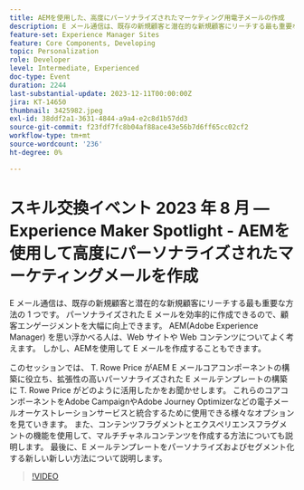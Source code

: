```yaml
---
title: AEMを使用した、高度にパーソナライズされたマーケティング用電子メールの作成
description: E メール通信は、既存の新規顧客と潜在的な新規顧客にリーチする最も重要な方法の 1 つです。 パーソナライズされた E メールを効率的に作成できるので、顧客エンゲージメントを大幅に向上できます。 AEM(Adobe Experience Manager) を思い浮かべる人は、Web サイトや Web コンテンツについてよく考えます。 しかし、AEMを使用して E メールを作成することもできます。
feature-set: Experience Manager Sites
feature: Core Components, Developing
topic: Personalization
role: Developer
level: Intermediate, Experienced
doc-type: Event
duration: 2244
last-substantial-update: 2023-12-11T00:00:00Z
jira: KT-14650
thumbnail: 3425982.jpeg
exl-id: 38ddf2a1-3631-4844-a9a4-e2c8d1b57dd3
source-git-commit: f23fdf7fc8b04af88ace43e56b7d6ff65cc02cf2
workflow-type: tm+mt
source-wordcount: '236'
ht-degree: 0%

---
```


# スキル交換イベント 2023 年 8 月 — Experience Maker Spotlight - AEMを使用して高度にパーソナライズされたマーケティングメールを作成

E メール通信は、既存の新規顧客と潜在的な新規顧客にリーチする最も重要な方法の 1 つです。 パーソナライズされた E メールを効率的に作成できるので、顧客エンゲージメントを大幅に向上できます。 AEM(Adobe Experience Manager) を思い浮かべる人は、Web サイトや Web コンテンツについてよく考えます。 しかし、AEMを使用して E メールを作成することもできます。

このセッションでは、 T. Rowe Price がAEM E メールコアコンポーネントの構築に役立ち、拡張性の高いパーソナライズされた E メールテンプレートの構築に T. Rowe Price がどのように活用したかをお聞かせします。 これらのコアコンポーネントをAdobe CampaignやAdobe Journey Optimizerなどの電子メールオーケストレーションサービスと統合するために使用できる様々なオプションを見ていきます。 また、コンテンツフラグメントとエクスペリエンスフラグメントの機能を使用して、マルチチャネルコンテンツを作成する方法についても説明します。 最後に、E メールテンプレートをパーソナライズおよびセグメント化する新しい新しい方法について説明します。

>[!VIDEO](https://video.tv.adobe.com/v/3425982/?learn=on)

